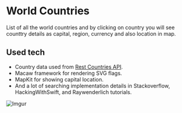 #  World Countries

List of all the world countries and by clicking on country you will see counttry details as capital, region, currency and also location in map.

## Used tech
- Country data used from [Rest Countries API](https://restcountries.eu).
- Macaw framework for rendering SVG flags.
- MapKit for showing capital location.
- And a lot of searching implementation details in Stackoverflow, HackingWithSwift, and Raywenderlich tutorials.

![Imgur](https://i.imgur.com/C7qQdXu.gifv)
